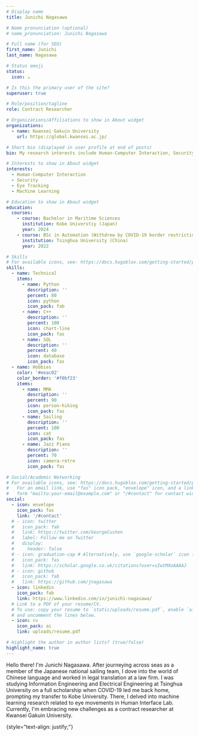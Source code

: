 ```yaml
---
# Display name
title: Junichi Nagasawa

# Name pronunciation (optional)
# name_pronunciation: Junichi Nagasawa

# Full name (for SEO)
first_name: Junichi
last_name: Nagasawa

# Status emoji
status:
  icon: ☕️

# Is this the primary user of the site?
superuser: true

# Role/position/tagline
role: Contract Researcher

# Organizations/Affiliations to show in About widget
organizations:
  - name: Kwansei Gakuin University
    url: https://global.kwansei.ac.jp/

# Short bio (displayed in user profile at end of posts)
bio: My research interests include Human-Computer Interaction, Security, eye tracking.

# Interests to show in About widget
interests:
  - Human-Computer Interaction
  - Security
  - Eye Tracking
  - Machine Learning

# Education to show in About widget
education:
  courses:
    - course: Bachelor in Maritime Sciences
      institution: Kobe Universtiy (Japan) 
      year: 2024
    - course: BSc in Automation (Withdrew by COVID-19 border restrictions)
      institution: Tsinghua University (China)
      year: 2022

# Skills
# For available icons, see: https://docs.hugoblox.com/getting-started/page-builder/#icons
skills:
  - name: Technical
    items:
      - name: Python
        description: ''
        percent: 80
        icon: python
        icon_pack: fab
      - name: C++
        description: ''
        percent: 100
        icon: chart-line
        icon_pack: fas
      - name: SQL
        description: ''
        percent: 40
        icon: database
        icon_pack: fas
  - name: Hobbies
    color: '#eeac02'
    color_border: '#f0bf23'
    items:
      - name: MMA
        description: ''
        percent: 90
        icon: person-hiking
        icon_pack: fas
      - name: Sailing
        description: ''
        percent: 100
        icon: cat
        icon_pack: fas
      - name: Jazz Piano
        description: ''
        percent: 70
        icon: camera-retro
        icon_pack: fas

# Social/Academic Networking
# For available icons, see: https://docs.hugoblox.com/getting-started/page-builder/#icons
#   For an email link, use "fas" icon pack, "envelope" icon, and a link in the
#   form "mailto:your-email@example.com" or "/#contact" for contact widget.
social:
  - icon: envelope
    icon_pack: fas
    link: '/#contact'
  # - icon: twitter
  #   icon_pack: fab
  #   link: https://twitter.com/GeorgeCushen
  #   label: Follow me on Twitter
  #   display:
  #     header: false
  # - icon: graduation-cap # Alternatively, use `google-scholar` icon from `ai` icon pack
  #   icon_pack: fas
  #   link: https://scholar.google.co.uk/citations?user=sIwtMXoAAAAJ
  # - icon: github
  #   icon_pack: fab
  #   link: https://github.com/jnagasawa
  - icon: linkedin
    icon_pack: fab
    link: https://www.linkedin.com/in/junichi-nagasawa/
  # Link to a PDF of your resume/CV.
  # To use: copy your resume to `static/uploads/resume.pdf`, enable `ai` icons in `params.yaml`,
  # and uncomment the lines below.
  - icon: cv
    icon_pack: ai
    link: uploads/resume.pdf

# Highlight the author in author lists? (true/false)
highlight_name: true
---
```


Hello there! I'm Junichi Nagasawa. After journeying across seas as a member of the Japanese national sailing team, I dove into the world of Chinese language and worked in legal translation at a law firm. I was studying Information Engineering and Electrical Engineering at Tsinghua University on a full scholarship when COVID-19 led me back home, prompting my transfer to Kobe University. There, I delved into machine learning research related to eye movements in Human Interface Lab. Currently, I'm embracing new challenges as a contract researcher at Kwansei Gakuin University.


{style="text-align: justify;"}

